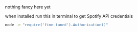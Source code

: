 nothing fancy here yet

when installed run this in terminal to get Spotify API credentials
```bash
node -e "require('fine-tuned').Authorization()"
```
